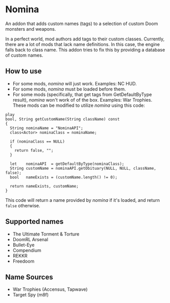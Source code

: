 # Nomina

An addon that adds custom names (tags) to a selection of custom Doom monsters
and weapons.

In a perfect world, mod authors add tags to their custom classes. Currently,
there are a lot of mods that lack name definitions. In this case, the engine
falls back to class name. This addon tries to fix this by providing a database
of custom names.

## How to use

* For some mods, *nomina* will just work. Examples: NC HUD.
* For some mods, *nomina* must be loaded before them.
* For some mods (specifically, that get tags from GetDefaultByType result),
  *nomina* won't work of of the box. Examples: War Trophies. These mods can be
  modified to utilize *nomina* using this code:

```
play
bool, String getCustomName(String className) const
{
  String nominaName = "NominaAPI";
  class<Actor> nominaClass = nominaName;

  if (nominaClass == NULL)
  {
    return false, "";
  }

  let    nominaAPI  = getDefaultByType(nominaClass);
  String customName = nominaAPI.getObituary(NULL, NULL, className, false);
  bool   nameExists = (customName.length() != 0);

  return nameExists, customName;
}
```

This code will return a name provided by *nomina* if it's loaded, and return
`false` otherwise.


## Supported names

* The Ultimate Torment & Torture
* DoomRL Arsenal
* Bullet-Eye
* Compendium
* REKKR
* Freedoom

## Name Sources

* War Trophies (Accensus, Tapwave)
* Target Spy (m8f)
